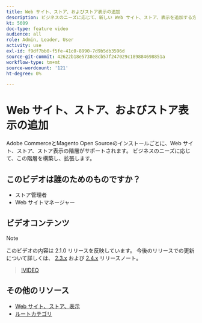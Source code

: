 ```yaml
---
title: Web サイト、ストア、およびストア表示の追加
description: ビジネスのニーズに応じて、新しい Web サイト、ストア、表示を追加する方法を説明します。
kt: 5609
doc-type: feature video
audience: all
role: Admin, Leader, User
activity: use
exl-id: f9df7bb0-f5fe-41c0-8990-7d9b5db3596d
source-git-commit: 42622b18e5738e8cb57f247029c189884698851a
workflow-type: tm+mt
source-wordcount: '121'
ht-degree: 0%

---
```


# Web サイト、ストア、およびストア表示の追加

Adobe CommerceとMagento Open Sourceのインストールごとに、Web サイト、ストア、ストア表示の階層がサポートされます。 ビジネスのニーズに応じて、この階層を構築し、拡張します。

## このビデオは誰のためのものですか？

- ストア管理者
- Web サイトマネージャー

## ビデオコンテンツ

>[!NOTE]
>
>このビデオの内容は 2.1.0 リリースを反映しています。 今後のリリースでの更新について詳しくは、 [2.3.x](https://devdocs.magento.com/guides/v2.3/release-notes/bk-release-notes.html) および [2.4.x](https://devdocs.magento.com/guides/v2.4/release-notes/bk-release-notes.html) リリースノート。

>[!VIDEO](https://video.tv.adobe.com/v/35787?quality=12&learn=on)

## その他のリソース

- [Web サイト、ストア、表示](https://docs.magento.com/user-guide/stores/websites-stores-views.html)
- [ルートカテゴリ](https://docs.magento.com/user-guide/catalog/category-root.html)
